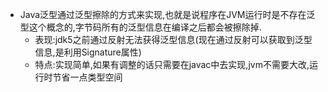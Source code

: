 - Java泛型通过泛型擦除的方式来实现,也就是说程序在JVM运行时是不存在泛型这个概念的,字节码所有的泛型信息在编译之后都会被擦除掉.
    - 表现:jdk5之前通过反射无法获得泛型信息(现在通过反射可以获取到泛型信息,是利用Signature属性)  
    - 特点:实现简单,如果有调整的话只需要在javac中去实现,jvm不需要大改,运行时节省一点类型空间
